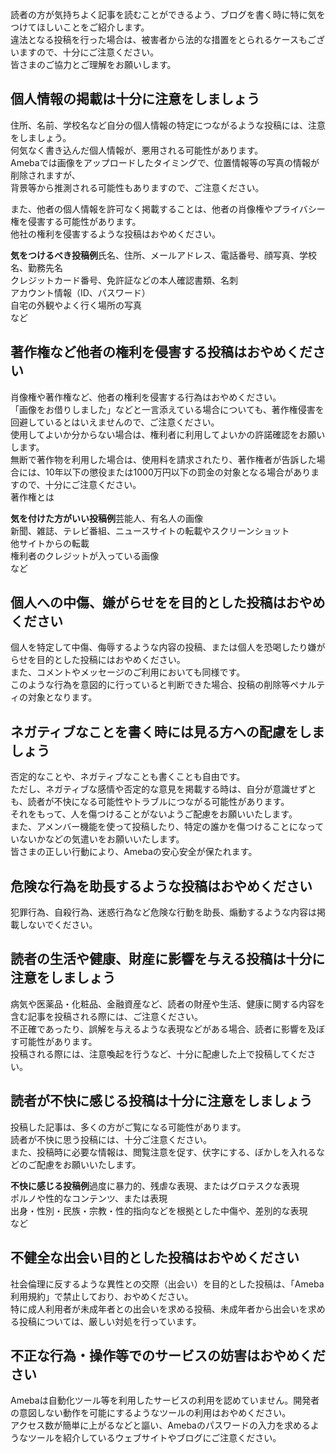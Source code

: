 
  
読者の方が気持ちよく記事を読むことができるよう、ブログを書く時に特に気をつけてほしいことをご紹介します。  
違法となる投稿を行った場合は、被害者から法的な措置をとられるケースもございますので、十分にご注意ください。  
皆さまのご協力とご理解をお願いします。


**個人情報の掲載は十分に注意をしましょう**
-----------------------


住所、名前、学校名など自分の個人情報の特定につながるような投稿には、注意をしましょう。  
何気なく書き込んだ個人情報が、悪用される可能性があります。  
Amebaでは画像をアップロードしたタイミングで、位置情報等の写真の情報が削除されますが、  
背景等から推測される可能性もありますので、ご注意ください。


また、他者の個人情報を許可なく掲載することは、他者の肖像権やプライバシー権を侵害する可能性があります。  
他社の権利を侵害するような投稿はおやめください。


**気をつけるべき投稿例**氏名、住所、メールアドレス、電話番号、顔写真、学校名、勤務先名  
クレジットカード番号、免許証などの本人確認書類、名刺  
アカウント情報（ID、パスワード）  
自宅の外観やよく行く場所の写真  
など


**著作権など他者の権利を侵害する投稿はおやめください**
-----------------------------


肖像権や著作権など、他者の権利を侵害する行為はおやめください。  
「画像をお借りしました」などと一言添えている場合についても、著作権侵害を回避しているとはいえませんので、ご注意ください。  
使用してよいか分からない場合は、権利者に利用してよいかの許諾確認をお願いします。  
無断で著作物を利用した場合は、使用料を請求されたり、著作権者が告訴した場合には、10年以下の懲役または1000万円以下の罰金の対象となる場合がありますので、十分にご注意ください。  
著作権とは


**気を付けた方がいい投稿例**芸能人、有名人の画像  
新聞、雑誌、テレビ番組、ニュースサイトの転載やスクリーンショット  
他サイトからの転載  
権利者のクレジットが入っている画像  
など


**個人への中傷、嫌がらせをを目的とした投稿はおやめください**
--------------------------------


個人を特定して中傷、侮辱するような内容の投稿、または個人を恐喝したり嫌がらせを目的とした投稿にはおやめください。  
また、コメントやメッセージのご利用においても同様です。  
このような行為を意図的に行っていると判断できた場合、投稿の削除等ペナルティの対象となります。


**ネガティブなことを書く時には見る方への配慮をしましょう**
-------------------------------


否定的なことや、ネガティブなことも書くことも自由です。  
ただし、ネガティブな感情や否定的な意見を掲載する時は、自分が意識せずとも、読者が不快になる可能性やトラブルにつながる可能性があります。  
それをもって、人を傷つけることがないようご配慮をお願いいたします。  
また、アメンバー機能を使って投稿したり、特定の誰かを傷つけることになっていないかなどの気遣いをお願いいたします。  
皆さまの正しい行動により、Amebaの安心安全が保たれます。


**危険な行為を助長するような投稿はおやめください**
---------------------------


犯罪行為、自殺行為、迷惑行為など危険な行動を助長、煽動するような内容は掲載しないでください。


**読者の生活や健康、財産に影響を与える投稿は十分に注意をしましょう**
------------------------------------


病気や医薬品・化粧品、金融資産など、読者の財産や生活、健康に関する内容を含む記事を投稿される際には、ご注意ください。  
不正確であったり、誤解を与えるような表現などがある場合、読者に影響を及ぼす可能性があります。  
投稿される際には、注意喚起を行うなど、十分に配慮した上で投稿してください。


**読者が不快に感じる投稿は十分に注意をしましょう**
---------------------------


投稿した記事は、多くの方がご覧になる可能性があります。  
読者が不快に思う投稿には、十分ご注意ください。  
また、投稿時に必要な情報は、閲覧注意を促す、伏字にする、ぼかしを入れるなどのご配慮をお願いいたします。


**不快に感じる投稿例**過度に暴力的、残虐な表現、またはグロテスクな表現  
ポルノや性的なコンテンツ、または表現  
出身・性別・民族・宗教・性的指向などを根拠とした中傷や、差別的な表現  
など


**不健全な出会い目的とした投稿はおやめください**
--------------------------


社会倫理に反するような異性との交際（出会い）を目的とした投稿は、「Ameba利用規約」で禁止しており、おやめください。  
特に成人利用者が未成年者との出会いを求める投稿、未成年者から出会いを求める投稿については、厳しい対処を行っています。


**不正な行為・操作等でのサービスの妨害はおやめください**
------------------------------


Amebaは自動化ツール等を利用したサービスの利用を認めていません。開発者の意図しない動作を可能にするようなツールの利用はおやめください。  
アクセス数が簡単に上がるなどと謳い、Amebaのパスワードの入力を求めるようなツールを紹介しているウェブサイトやブログにご注意ください。



